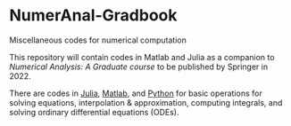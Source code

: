 # NumerAnal-Gradbook
Miscellaneous codes for numerical computation

This repository will contain codes in Matlab and Julia as a companion to *Numerical Analysis: A Graduate course* to be published by Springer in 2022.

There are codes in [Julia](Julia), [Matlab](Matlab), and [Python](Python) for basic operations for solving equations, interpolation & approximation, computing integrals, and solving ordinary differential equations (ODEs).
